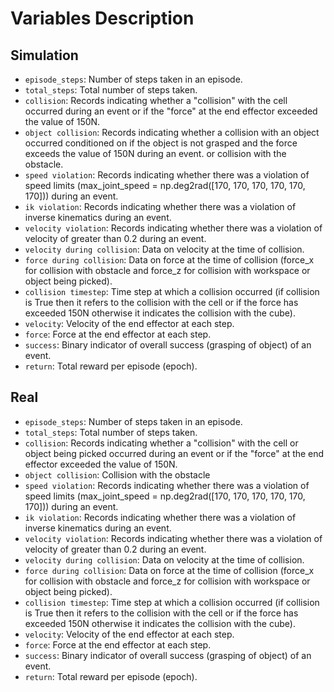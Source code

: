 # Variables Description 

## Simulation

- `episode_steps`: Number of steps taken in an episode.
- `total_steps`: Total number of steps taken.
- `collision`: Records indicating whether a "collision" with the cell occurred during an event or if the "force" at the end effector exceeded the value of 150N.
- `object collision`: Records indicating whether a collision with an object occurred conditioned on if the object is not grasped and the force exceeds the value of 150N during an event. or collision with the obstacle.
- `speed violation`: Records indicating whether there was a violation of speed limits (max_joint_speed = np.deg2rad([170, 170, 170, 170, 170, 170])) during an event.
- `ik violation`: Records indicating whether there was a violation of inverse kinematics during an event.
- `velocity violation`: Records indicating whether there was a violation of velocity of greater than 0.2 during an event.
- `velocity during collision`: Data on velocity at the time of collision.
- `force during collision`: Data on force at the time of collision (force_x for collision with obstacle and force_z for collision with workspace or object being picked).
- `collision timestep`: Time step at which a collision occurred (if collision is True then it refers to the collision with the cell or if the force has exceeded 150N otherwise it indicates the collision with the cube).
- `velocity`: Velocity of the end effector at each step.
- `force`: Force at the end effector at each step.
- `success`: Binary indicator of overall success (grasping of object) of an event.
- `return`: Total reward per episode (epoch).


## Real

- `episode_steps`: Number of steps taken in an episode.
- `total_steps`: Total number of steps taken.
- `collision`: Records indicating whether a "collision" with the cell or object being picked occurred during an event or if the "force" at the end effector exceeded the value of 150N.
- `object collision`: Collision with the obstacle
- `speed violation`: Records indicating whether there was a violation of speed limits (max_joint_speed = np.deg2rad([170, 170, 170, 170, 170, 170])) during an event.
- `ik violation`: Records indicating whether there was a violation of inverse kinematics during an event.
- `velocity violation`: Records indicating whether there was a violation of velocity of greater than 0.2 during an event.
- `velocity during collision`: Data on velocity at the time of collision.
- `force during collision`: Data on force at the time of collision (force_x for collision with obstacle and force_z for collision with workspace or object being picked).
- `collision timestep`: Time step at which a collision occurred (if collision is True then it refers to the collision with the cell or if the force has exceeded 150N otherwise it indicates the collision with the cube).
- `velocity`: Velocity of the end effector at each step.
- `force`: Force at the end effector at each step.
- `success`: Binary indicator of overall success (grasping of object) of an event.
- `return`: Total reward per episode (epoch).
